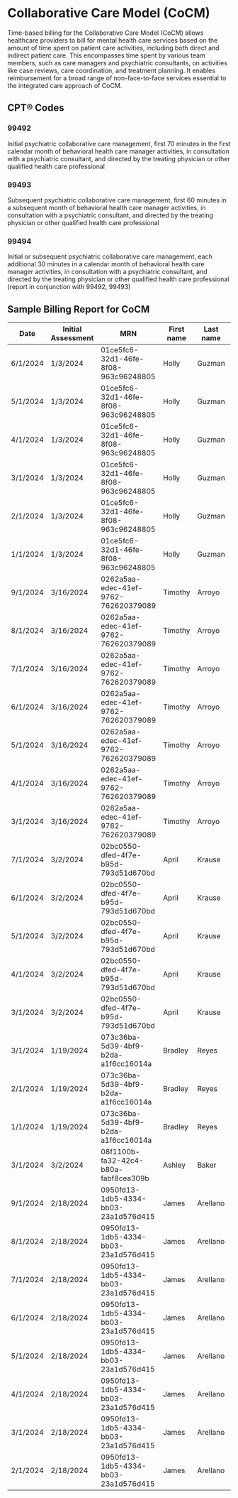 
# Collaborative Care Model (CoCM)

Time-based billing for the Collaborative Care Model (CoCM) allows healthcare providers to bill for mental health care services based on the amount of time spent on patient care activities, including both direct and indirect patient care. This encompasses time spent by various team members, such as care managers and psychiatric consultants, on activities like case reviews, care coordination, and treatment planning. It enables reimbursement for a broad range of non-face-to-face services essential to the integrated care approach of CoCM.


## CPT® Codes

### 99492
Initial psychiatric collaborative care management, first 70 minutes in the first calendar month of behavioral health care manager activities, in consultation with a psychiatric consultant, and directed by the treating physician or other qualified health care professional

### 99493
Subsequent psychiatric collaborative care management, first 60 minutes in a subsequent month of behavioral health care manager activities, in consultation with a psychiatric consultant, and directed by the treating physician or other qualified health care professional

### 99494
Initial or subsequent psychiatric collaborative care management, each additional 30 minutes in a calendar month of behavioral health care manager activities, in consultation with a psychiatric consultant, and directed by the treating physician or other qualified health care professional (report in conjunction with 99492, 99493)




## Sample Billing Report for CoCM

|   Date      	|   Initial Assessment  	|   MRN                                   	|   First name  	|   Last name  	|   Minutes  	|   Payer               	|   99492  	|   99493  	|   99494  	|   Referring Provider NPI  	|   Problems List  	|
|-------------	|-----------------------	|-----------------------------------------	|---------------	|--------------	|------------	|-----------------------	|----------	|----------	|----------	|---------------------------	|------------------	|
|   6/1/2024  	|   1/3/2024            	|   01ce5fc6-32d1-46fe-8f08-963c96248805  	|   Holly       	|   Guzman     	|   131.26   	|   Cigna               	|   0      	|   TRUE   	|   2      	|   1234567890              	|                  	|
|   5/1/2024  	|   1/3/2024            	|   01ce5fc6-32d1-46fe-8f08-963c96248805  	|   Holly       	|   Guzman     	|   265.72   	|   Cigna               	|   0      	|   TRUE   	|   6      	|   1234567890              	|                  	|
|   4/1/2024  	|   1/3/2024            	|   01ce5fc6-32d1-46fe-8f08-963c96248805  	|   Holly       	|   Guzman     	|   107.16   	|   Cigna               	|   0      	|   TRUE   	|   1      	|   1234567890              	|                  	|
|   3/1/2024  	|   1/3/2024            	|   01ce5fc6-32d1-46fe-8f08-963c96248805  	|   Holly       	|   Guzman     	|   135.317  	|   Cigna               	|   0      	|   TRUE   	|   2      	|   1234567890              	|                  	|
|   2/1/2024  	|   1/3/2024            	|   01ce5fc6-32d1-46fe-8f08-963c96248805  	|   Holly       	|   Guzman     	|   99.86    	|   Cigna               	|   0      	|   TRUE   	|   1      	|   1234567890              	|                  	|
|   1/1/2024  	|   1/3/2024            	|   01ce5fc6-32d1-46fe-8f08-963c96248805  	|   Holly       	|   Guzman     	|   74.22    	|   Cigna               	|   TRUE   	|   0      	|   0      	|   1234567890              	|                  	|
|   9/1/2024  	|   3/16/2024           	|   0262a5aa-edec-41ef-9762-762620379089  	|   Timothy     	|   Arroyo     	|   230.69   	|   Humana              	|   0      	|   TRUE   	|   5      	|   987654321               	|                  	|
|   8/1/2024  	|   3/16/2024           	|   0262a5aa-edec-41ef-9762-762620379089  	|   Timothy     	|   Arroyo     	|   110.71   	|   Humana              	|   0      	|   TRUE   	|   1      	|   987654321               	|                  	|
|   7/1/2024  	|   3/16/2024           	|   0262a5aa-edec-41ef-9762-762620379089  	|   Timothy     	|   Arroyo     	|   311.61   	|   Humana              	|   0      	|   TRUE   	|   8      	|   987654321               	|                  	|
|   6/1/2024  	|   3/16/2024           	|   0262a5aa-edec-41ef-9762-762620379089  	|   Timothy     	|   Arroyo     	|   114.78   	|   Humana              	|   0      	|   TRUE   	|   1      	|   987654321               	|                  	|
|   5/1/2024  	|   3/16/2024           	|   0262a5aa-edec-41ef-9762-762620379089  	|   Timothy     	|   Arroyo     	|   178.55   	|   Humana              	|   0      	|   TRUE   	|   3      	|   987654321               	|                  	|
|   4/1/2024  	|   3/16/2024           	|   0262a5aa-edec-41ef-9762-762620379089  	|   Timothy     	|   Arroyo     	|   54.08    	|   Humana              	|   0      	|   0      	|   0      	|   987654321               	|                  	|
|   3/1/2024  	|   3/16/2024           	|   0262a5aa-edec-41ef-9762-762620379089  	|   Timothy     	|   Arroyo     	|   97.59    	|   Humana              	|   TRUE   	|   0      	|   0      	|   987654321               	|                  	|
|   7/1/2024  	|   3/2/2024            	|   02bc0550-dfed-4f7e-b95d-793d51d670bd  	|   April       	|   Krause     	|   25.54    	|   Cigna               	|   0      	|   0      	|   0      	|   987654321               	|                  	|
|   6/1/2024  	|   3/2/2024            	|   02bc0550-dfed-4f7e-b95d-793d51d670bd  	|   April       	|   Krause     	|   179.43   	|   Cigna               	|   0      	|   TRUE   	|   3      	|   987654321               	|                  	|
|   5/1/2024  	|   3/2/2024            	|   02bc0550-dfed-4f7e-b95d-793d51d670bd  	|   April       	|   Krause     	|   176.71   	|   Cigna               	|   0      	|   TRUE   	|   3      	|   987654321               	|                  	|
|   4/1/2024  	|   3/2/2024            	|   02bc0550-dfed-4f7e-b95d-793d51d670bd  	|   April       	|   Krause     	|   78.07    	|   Cigna               	|   0      	|   TRUE   	|   0      	|   987654321               	|                  	|
|   3/1/2024  	|   3/2/2024            	|   02bc0550-dfed-4f7e-b95d-793d51d670bd  	|   April       	|   Krause     	|   194.6    	|   Cigna               	|   TRUE   	|   0      	|   4      	|   987654321               	|                  	|
|   3/1/2024  	|   1/19/2024           	|   073c36ba-5d39-4bf9-b2da-a1f6cc16014a  	|   Bradley     	|   Reyes      	|   143.1    	|   Aetna (CVS Health)  	|   0      	|   TRUE   	|   2      	|   1234567890              	|                  	|
|   2/1/2024  	|   1/19/2024           	|   073c36ba-5d39-4bf9-b2da-a1f6cc16014a  	|   Bradley     	|   Reyes      	|   107.49   	|   Aetna (CVS Health)  	|   0      	|   TRUE   	|   1      	|   1234567890              	|                  	|
|   1/1/2024  	|   1/19/2024           	|   073c36ba-5d39-4bf9-b2da-a1f6cc16014a  	|   Bradley     	|   Reyes      	|   50.03    	|   Aetna (CVS Health)  	|   0      	|   0      	|   0      	|   1234567890              	|                  	|
|   3/1/2024  	|   3/2/2024            	|   08f1100b-fa32-42c4-b80a-fabf8cea309b  	|   Ashley      	|   Baker      	|   181.4    	|   Anthem, Inc.        	|   TRUE   	|   0      	|   3      	|   987654321               	|                  	|
|   9/1/2024  	|   2/18/2024           	|   0950fd13-1db5-4334-bb03-23a1d576d415  	|   James       	|   Arellano   	|   41.21    	|   Cigna               	|   0      	|   0      	|   0      	|   987654321               	|                  	|
|   8/1/2024  	|   2/18/2024           	|   0950fd13-1db5-4334-bb03-23a1d576d415  	|   James       	|   Arellano   	|   180.05   	|   Cigna               	|   0      	|   TRUE   	|   4      	|   987654321               	|                  	|
|   7/1/2024  	|   2/18/2024           	|   0950fd13-1db5-4334-bb03-23a1d576d415  	|   James       	|   Arellano   	|   128.9    	|   Cigna               	|   0      	|   TRUE   	|   2      	|   987654321               	|                  	|
|   6/1/2024  	|   2/18/2024           	|   0950fd13-1db5-4334-bb03-23a1d576d415  	|   James       	|   Arellano   	|   77.33    	|   Cigna               	|   0      	|   TRUE   	|   0      	|   987654321               	|                  	|
|   5/1/2024  	|   2/18/2024           	|   0950fd13-1db5-4334-bb03-23a1d576d415  	|   James       	|   Arellano   	|   45.33    	|   Cigna               	|   0      	|   0      	|   0      	|   987654321               	|                  	|
|   4/1/2024  	|   2/18/2024           	|   0950fd13-1db5-4334-bb03-23a1d576d415  	|   James       	|   Arellano   	|   50.52    	|   Cigna               	|   0      	|   0      	|   0      	|   987654321               	|                  	|
|   3/1/2024  	|   2/18/2024           	|   0950fd13-1db5-4334-bb03-23a1d576d415  	|   James       	|   Arellano   	|   120.73   	|   Cigna               	|   0      	|   TRUE   	|   2      	|   987654321               	|                  	|
|   2/1/2024  	|   2/18/2024           	|   0950fd13-1db5-4334-bb03-23a1d576d415  	|   James       	|   Arellano   	|   52.66    	|   Cigna               	|   0      	|   0      	|   0      	|   987654321               	|                  	|